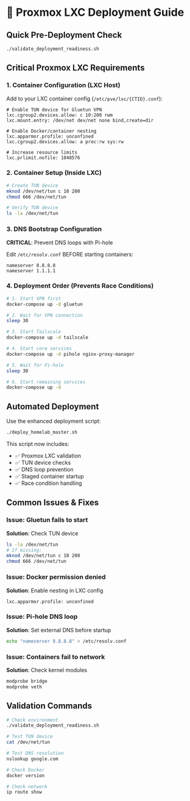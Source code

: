 # 🏥 Proxmox LXC Deployment Guide

## Quick Pre-Deployment Check
```bash
./validate_deployment_readiness.sh
```

## Critical Proxmox LXC Requirements

### 1. Container Configuration (LXC Host)
Add to your LXC container config (`/etc/pve/lxc/{CTID}.conf`):
```
# Enable TUN device for Gluetun VPN
lxc.cgroup2.devices.allow: c 10:200 rwm
lxc.mount.entry: /dev/net dev/net none bind,create=dir

# Enable Docker/container nesting
lxc.apparmor.profile: unconfined
lxc.cgroup2.devices.allow: a proc:rw sys:rw

# Increase resource limits
lxc.prlimit.nofile: 1048576
```

### 2. Container Setup (Inside LXC)
```bash
# Create TUN device
mknod /dev/net/tun c 10 200
chmod 666 /dev/net/tun

# Verify TUN device
ls -la /dev/net/tun
```

### 3. DNS Bootstrap Configuration
**CRITICAL**: Prevent DNS loops with Pi-hole

Edit `/etc/resolv.conf` BEFORE starting containers:
```
nameserver 8.8.8.8
nameserver 1.1.1.1
```

### 4. Deployment Order (Prevents Race Conditions)
```bash
# 1. Start VPN first
docker-compose up -d gluetun

# 2. Wait for VPN connection
sleep 30

# 3. Start Tailscale
docker-compose up -d tailscale

# 4. Start core services
docker-compose up -d pihole nginx-proxy-manager

# 5. Wait for Pi-hole
sleep 30

# 6. Start remaining services
docker-compose up -d
```

## Automated Deployment
Use the enhanced deployment script:
```bash
./deploy_homelab_master.sh
```

This script now includes:
- ✅ Proxmox LXC validation
- ✅ TUN device checks
- ✅ DNS loop prevention
- ✅ Staged container startup
- ✅ Race condition handling

## Common Issues & Fixes

### Issue: Gluetun fails to start
**Solution**: Check TUN device
```bash
ls -la /dev/net/tun
# If missing:
mknod /dev/net/tun c 10 200
chmod 666 /dev/net/tun
```

### Issue: Docker permission denied
**Solution**: Enable nesting in LXC config
```
lxc.apparmor.profile: unconfined
```

### Issue: Pi-hole DNS loop
**Solution**: Set external DNS before startup
```bash
echo "nameserver 8.8.8.8" > /etc/resolv.conf
```

### Issue: Containers fail to network
**Solution**: Check kernel modules
```bash
modprobe bridge
modprobe veth
```

## Validation Commands
```bash
# Check environment
./validate_deployment_readiness.sh

# Test TUN device
cat /dev/net/tun

# Test DNS resolution
nslookup google.com

# Check Docker
docker version

# Check network
ip route show
```
